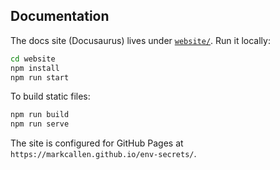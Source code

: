 ## Documentation

The docs site (Docusaurus) lives under [`website/`](./website). Run it locally:

```bash
cd website
npm install
npm run start
```

To build static files:

```bash
npm run build
npm run serve
```

The site is configured for GitHub Pages at `https://markcallen.github.io/env-secrets/`.

